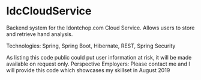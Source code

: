 # IdcCloudService
Backend system for the Idontchop.com Cloud Service. Allows users to store and retrieve hand analysis. 

Technologies: Spring, Spring Boot, Hibernate, REST, Spring Security

As listing this code public could put user information at risk, it will be made available on request only. Perspective Employers: Please contact me and I will provide this code which showcases my skillset in August 2019
